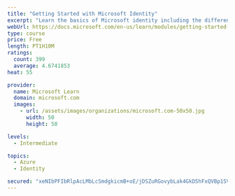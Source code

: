 ```yaml
---
title: "Getting Started with Microsoft Identity"
excerpt: "Learn the basics of Microsoft identity including the different types of tokens, account types, and supported topologies."
webUrl: https://docs.microsoft.com/en-us/learn/modules/getting-started-identity/
type: course
price: Free
length: PT1H10M
ratings:
  count: 399
  average: 4.6741853
heat: 55

provider:
  name: Microsoft Learn
  domain: microsoft.com
  images:
    - url: /assets/images/organizations/microsoft.com-50x50.jpg
      width: 50
      height: 50

levels:
  - Intermediate

topics:
  - Azure
  - Identity

secured: "xeNIbPFIbRlpAcLMbLcSmdgkicmB+oE/jDSZuRGovybLak4GkD5hFxQVBp1SVWMOf/UjlGsli/6uIeglUHm/LxvLkFRqn61tCTkovhEC4gAamCe3byrPhk012XeMcin53aCJnd+HF1x7CTvDumbr+na/HIvNrZXKVK7Bf2IKtPnWEwN4t9Yy1Sy3VFh+5u0IHymfsnvfMJEmsoxR1p8J9HXj2RTFP3Soi4C2DHn3/XGaLMx1cLjYCvB1ygF1JW+iT0s2HNaptwVajnXLWZHQsp1aNwJ6YKoEdbgE99sVTEFr75G5qDRmArRa70w6Lq/zH8W7Dk01X/x7sGmqbDIuAUyQvLJP+uF5XTm389Hyb+PZDitUFbPDDIReq4G8ohUdPkrmwnkZPXoKm2i+uVd92citRON9XxxIMAuym3hsCFQ=;oNqa8DY24OuEQf/bDMXV8w=="
---
```


